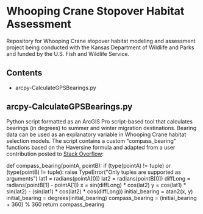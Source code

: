 # Whooping Crane Stopover Habitat Assessment
Repository for Whooping Crane stopover habitat modeling and assessment project being conducted with the Kansas Department of Wildlife and Parks and funded by the U.S. Fish and Wildlife Service.

## Contents
<ul>
  <li>arcpy-CalculateGPSBearings.py</li>
</ul>

## arcpy-CalculateGPSBearings.py

Python script formatted as an ArcGIS Pro script-based tool that calculates bearings (in degrees) to summer and winter migration destinations.  Bearing data can be used as an explanatory variable in Whooping Crane habitat selection models.  The script contains a custom "compass_bearing" functions based on the Haversine formula and adapted from a user contribution posted to [Stack Overflow](https://stackoverflow.com/questions/4913349/haversine-formula-in-python-bearing-and-distance-between-two-gps-points):

def compass_bearing(pointA, pointB):
  if (type(pointA) != tuple) or (type(pointB) != tuple):
    raise TypeError("Only tuples are supported as arguments")
    lat1 = radians(pointA[0])
    lat2 = radians(pointB[0])
    diffLong = radians(pointB[1] - pointA[1])
    x = sin(diffLong) * cos(lat2)
    y = cos(lat1) * sin(lat2) - (sin(lat1) * cos(lat2) * cos(diffLong))
    initial_bearing = atan2(x, y)
    initial_bearing = degrees(initial_bearing)
    compass_bearing = (initial_bearing + 360) % 360
    return compass_bearing
